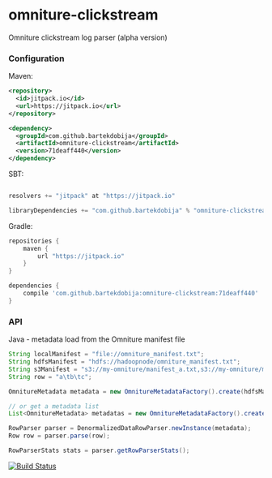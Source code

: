 # omniture-clickstream
Omniture clickstream log parser (alpha version)

### Configuration

Maven:

```xml
<repository>
  <id>jitpack.io</id>
  <url>https://jitpack.io</url>
</repository>

<dependency>
  <groupId>com.github.bartekdobija</groupId>
  <artifactId>omniture-clickstream</artifactId>
  <version>71deaff440</version>
</dependency>
```

SBT:

```sbt

resolvers += "jitpack" at "https://jitpack.io"

libraryDependencies += "com.github.bartekdobija" % "omniture-clickstream" % "71deaff440"

```

Gradle:

```gradle
repositories {
    maven {
        url "https://jitpack.io"
    }
}

dependencies {
    compile 'com.github.bartekdobija:omniture-clickstream:71deaff440'
}
```

### API

Java - metadata load from the Omniture manifest file

```java
String localManifest = "file://omniture_manifest.txt";
String hdfsManifest = "hdfs://hadoopnode/omniture_manifest.txt";
String s3Manifest = "s3://my-omniture/manifest_a.txt,s3://my-omniture/manifest_b.txt";
String row = "a\tb\tc";

OmnitureMetadata metadata = new OmnitureMetadataFactory().create(hdfsManifest);

// or get a metadata list
List<OmnitureMetadata> metadatas = new OmnitureMetadataFactory().create(s3Manifest, ",");

RowParser parser = DenormalizedDataRowParser.newInstance(metadata);
Row row = parser.parse(row);

RowParserStats stats = parser.getRowParserStats();
```

[![Build Status](https://travis-ci.org/bartekdobija/omniture-clickstream.svg?branch=master)](https://travis-ci.org/bartekdobija/omniture-clickstream)